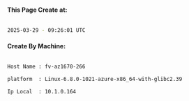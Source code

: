 
   
#### This Page Create at:

```bash

2025-03-29 - 09:26:01 UTC

```

#### Create By Machine:

```bash

Host Name : fv-az1670-266

platform  : Linux-6.8.0-1021-azure-x86_64-with-glibc2.39

Ip Local  : 10.1.0.164

```

